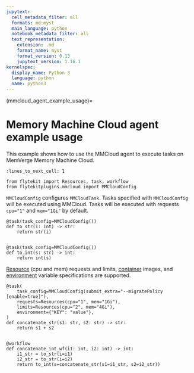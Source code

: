 ```yaml
---
jupytext:
  cell_metadata_filter: all
  formats: md:myst
  main_language: python
  notebook_metadata_filter: all
  text_representation:
    extension: .md
    format_name: myst
    format_version: 0.13
    jupytext_version: 1.16.1
kernelspec:
  display_name: Python 3
  language: python
  name: python3
---
```


(mmcloud_agent_example_usage)=
# Memory Machine Cloud agent example usage

This example shows how to use the MMCloud agent to execute tasks on MemVerge Memory Machine Cloud.

```{code-cell}
:lines_to_next_cell: 1

from flytekit import Resources, task, workflow
from flytekitplugins.mmcloud import MMCloudConfig
```

`MMCloudConfig` configures `MMCloudTask`. Tasks specified with `MMCloudConfig` will be executed using MMCloud. Tasks will be executed with requests `cpu="1"` and `mem="1Gi"` by default.

```{code-cell}
@task(task_config=MMCloudConfig())
def to_str(i: int) -> str:
    return str(i)


@task(task_config=MMCloudConfig())
def to_int(s: str) -> int:
    return int(s)
```

[Resource](https://docs.flyte.org/projects/cookbook/en/latest/auto_examples/productionizing/customizing_resources.html) (cpu and mem) requests and limits, [container](https://docs.flyte.org/projects/cookbook/en/latest/auto_examples/customizing_dependencies/multi_images.html) images, and [environment](https://docs.flyte.org/projects/flytekit/en/latest/generated/flytekit.task.html) variable specifications are supported.

```{code-cell}
@task(
    task_config=MMCloudConfig(submit_extra="--migratePolicy [enable=true]"),
    requests=Resources(cpu="1", mem="1Gi"),
    limits=Resources(cpu="2", mem="4Gi"),
    environment={"KEY": "value"},
)
def concatenate_str(s1: str, s2: str) -> str:
    return s1 + s2


@workflow
def concatenate_int_wf(i1: int, i2: int) -> int:
    i1_str = to_str(i=i1)
    i2_str = to_str(i=i2)
    return to_int(s=concatenate_str(s1=i1_str, s2=i2_str))
```
